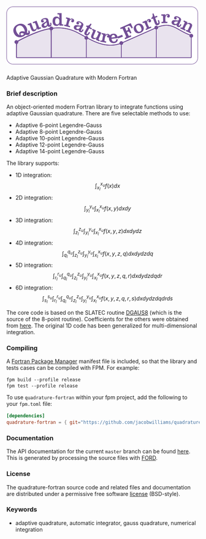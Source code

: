 ![quadrature-fortran](media/logo.png)
============

Adaptive Gaussian Quadrature with Modern Fortran

### Brief description

An object-oriented modern Fortran library to integrate functions using adaptive Gaussian quadrature. There are five selectable methods to use:

 * Adaptive 6-point Legendre-Gauss
 * Adaptive 8-point Legendre-Gauss
 * Adaptive 10-point Legendre-Gauss
 * Adaptive 12-point Legendre-Gauss
 * Adaptive 14-point Legendre-Gauss

The library supports:

 * 1D integration:
   $$ \int_{x_l}^{x_u} f(x) dx $$
 * 2D integration:
   $$\int_{y_l}^{y_u} \int_{x_l}^{x_u} f(x,y) dx  dy$$
 * 3D integration:
   $$\int_{z_l}^{z_u} \int_{y_l}^{y_u} \int_{x_l} ^{x_u} f(x,y,z) dx dy dz$$
 * 4D integration:
   $$\int_{q_l}^{q_u} \int_{z_l}^{z_u} \int_{y_l} ^{y_u} \int_{x_l}^{x_u} f(x,y,z,q) dx dy dz  dq$$
 * 5D integration:
   $$\int_{r_l}^{r_u} \int_{q_l}^{q_u} \int_{z_l} ^{z_u} \int_{y_l}^{y_u} \int_{x_l}^{x_u} f(x, y,z,q,r) dx dy dz dq dr$$
 * 6D integration:
   $$\int_{s_l}^{s_u} \int_{r_l}^{r_u} \int_{q_l} ^{q_u} \int_{z_l}^{z_u} \int_{y_l}^{y_u} \int_ {x_l}^{x_u} f(x,y,z,q,r,s) dx dy dz dq dr ds$$

The core code is based on the SLATEC routine [DGAUS8](http://www.netlib.org/slatec/src/dgaus8.f) (which is the source of the 8-point routine). Coefficients for the others were obtained from [here](http://processingjs.nihongoresources.com/bezierinfo/legendre-gauss-values.php). The original 1D code has been generalized for multi-dimensional integration.

### Compiling

A [Fortran Package Manager](https://github.com/fortran-lang/fpm) manifest file is included, so that the library and tests cases can be compiled with FPM. For example:

```
fpm build --profile release
fpm test --profile release
```

To use `quadrature-fortran` within your fpm project, add the following to your `fpm.toml` file:
```toml
[dependencies]
quadrature-fortran = { git="https://github.com/jacobwilliams/quadrature-fortran.git" }
```

### Documentation

The API documentation for the current ```master``` branch can be found [here](https://jacobwilliams.github.io/quadrature-fortran/).  This is generated by processing the source files with [FORD](https://github.com/Fortran-FOSS-Programmers/ford).

### License

The quadrature-fortran source code and related files and documentation are distributed under a permissive free software [license](https://github.com/jacobwilliams/quadrature-fortran/blob/master/LICENSE) (BSD-style).

### Keywords

* adaptive quadrature, automatic integrator, gauss quadrature, numerical integration
